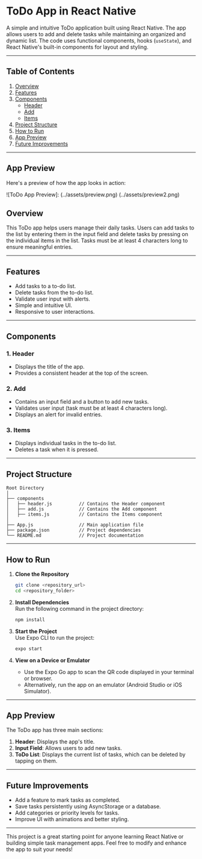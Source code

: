 # ToDo App in React Native

A simple and intuitive ToDo application built using React Native. The app allows users to add and delete tasks while maintaining an organized and dynamic list. The code uses functional components, hooks (`useState`), and React Native's built-in components for layout and styling.

---

## **Table of Contents**

1. [Overview](#overview)  
2. [Features](#features)  
3. [Components](#components)  
   - [Header](#header)  
   - [Add](#add)  
   - [Items](#items)  
4. [Project Structure](#project-structure)  
5. [How to Run](#how-to-run)  
6. [App Preview](#app-preview)  
7. [Future Improvements](#future-improvements)

---
## App Preview

Here's a preview of how the app looks in action:

![ToDo App Preview]:
(../assets/preview.png)
(../assets/preview2.png)


## **Overview**

This ToDo app helps users manage their daily tasks. Users can add tasks to the list by entering them in the input field and delete tasks by pressing on the individual items in the list. Tasks must be at least 4 characters long to ensure meaningful entries.

---

## **Features**

- Add tasks to a to-do list.
- Delete tasks from the to-do list.
- Validate user input with alerts.
- Simple and intuitive UI.
- Responsive to user interactions.

---

## **Components**

### 1. **Header**
   - Displays the title of the app.
   - Provides a consistent header at the top of the screen.

### 2. **Add**
   - Contains an input field and a button to add new tasks.
   - Validates user input (task must be at least 4 characters long).
   - Displays an alert for invalid entries.

### 3. **Items**
   - Displays individual tasks in the to-do list.
   - Deletes a task when it is pressed.

---

## **Project Structure**

```
Root Directory
│
├── components
│   ├── header.js          // Contains the Header component
│   ├── add.js             // Contains the Add component
│   ├── items.js           // Contains the Items component
│
├── App.js                 // Main application file
├── package.json           // Project dependencies
└── README.md              // Project documentation
```

---

## **How to Run**

1. **Clone the Repository**  
   ```bash
   git clone <repository_url>
   cd <repository_folder>
   ```

2. **Install Dependencies**  
   Run the following command in the project directory:  
   ```bash
   npm install
   ```

3. **Start the Project**  
   Use Expo CLI to run the project:  
   ```bash
   expo start
   ```

4. **View on a Device or Emulator**  
   - Use the Expo Go app to scan the QR code displayed in your terminal or browser.  
   - Alternatively, run the app on an emulator (Android Studio or iOS Simulator).

---

## **App Preview**

The ToDo app has three main sections:

1. **Header**: Displays the app's title.  
2. **Input Field**: Allows users to add new tasks.  
3. **ToDo List**: Displays the current list of tasks, which can be deleted by tapping on them.

---

## **Future Improvements**

- Add a feature to mark tasks as completed.
- Save tasks persistently using AsyncStorage or a database.
- Add categories or priority levels for tasks.
- Improve UI with animations and better styling.

---

This project is a great starting point for anyone learning React Native or building simple task management apps. Feel free to modify and enhance the app to suit your needs!
